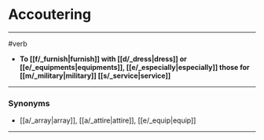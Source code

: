 # Accoutering
---
#verb
- **To [[f/_furnish|furnish]] with [[d/_dress|dress]] or [[e/_equipments|equipments]], [[e/_especially|especially]] those for [[m/_military|military]] [[s/_service|service]]**
---
### Synonyms
- [[a/_array|array]], [[a/_attire|attire]], [[e/_equip|equip]]
---
